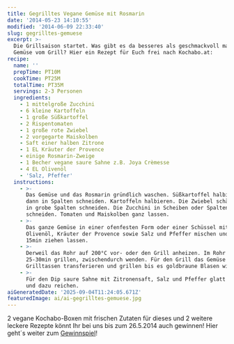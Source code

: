 ```yaml
---
title: Gegrilltes Vegane Gemüse mit Rosmarin
date: '2014-05-23 14:10:55'
modified: '2014-06-09 22:33:40'
slug: gegrilltes-gemuese
excerpt: >-
  Die Grillsaison startet. Was gibt es da besseres als geschmackvoll mariniertes
  Gemüse vom Grill? Hier ein Rezept für Euch frei nach Kochabo.at:
recipe:
  name: ''
  prepTime: PT10M
  cookTime: PT25M
  totalTime: PT35M
  servings: 2-3 Personen
  ingredients:
    - 1 mittelgroße Zucchini
    - 6 kleine Kartoffeln
    - 1 große Süßkartoffel
    - 2 Rispentomaten
    - 1 große rote Zwiebel
    - 2 vorgegarte Maiskolben
    - Saft einer halben Zitrone
    - 1 EL Kräuter der Provence
    - einige Rosmarin-Zweige
    - 1 Becher vegane saure Sahne z.B. Joya Crèmesse
    - 4 EL Olivenöl
    - 'Salz, Pfeffer'
  instructions:
    - >-
      Das Gemüse und das Rosmarin gründlich waschen. Süßkartoffel halbieren und
      dann in Spalten schneiden. Kartoffeln halbieren. Die Zwiebel schälen und
      in grobe Spalten schneiden. Die Zucchini in Scheiben oder Spalten
      schneiden. Tomaten und Maiskolben ganz lassen.
    - >-
      Das ganze Gemüse in einer ofenfesten Form oder einer Schüssel mit dem
      Olivenöl, Kräuter der Provence sowie Salz und Pfeffer mischen und ca.
      15min ziehen lassen.
    - >-
      Derweil das Rohr auf 200°C vor- oder den Grill anheizen. Im Rohr für
      25-30min grillen, zwischendurch wenden. Für den Grill das Gemüse in
      Grilltassen transferieren und grillen bis es goldbraune Blasen wirft.
    - >-
      Für den Dip saure Sahne mit Zitronensaft, Salz und Pfeffer glatt rühren
      und dazu reichen.
aiGeneratedDate: '2025-09-04T11:24:05.671Z'
featuredImage: ai/ai-gegrilltes-gemuese.jpg
---
```


2 vegane Kochabo-Boxen mit frischen Zutaten für dieses und 2 weitere leckere Rezepte könnt Ihr bei uns bis zum 26.5.2014 auch gewinnen! Hier geht´s weiter zum [Gewinnspiel](https://www.veganblatt.com/vegane-kochabo-box)!
